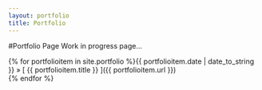 ```yaml
---
layout: portfolio
title: Portfolio
---
```


#Portfolio Page
Work in progress page...

{% for portfolioitem in site.portfolio %}<span class="archivemono">{{ portfolioitem.date | date_to_string }}</span> &raquo; [ {{ portfolioitem.title }} ]({{ portfolioitem.url }})  
{% endfor %}
